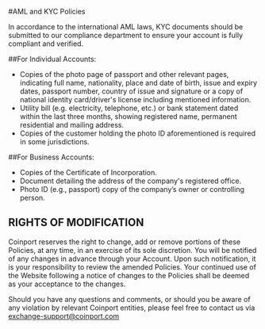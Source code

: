 #AML and KYC Policies

In accordance to the international AML laws, KYC documents should be submitted to our compliance department to ensure your account is fully compliant and verified.

##For Individual Accounts:
- Copies of the photo page of passport and other relevant pages, indicating full name, nationality, place and date of birth, issue and expiry dates, passport number, country of issue and signature or a copy of national identity card/driver's license including mentioned information.
- Utility bill (e.g. electricity, telephone, etc.) or bank statement dated within the last three months, showing registered name, permanent residential and mailing address.
- Copies of the customer holding the photo ID aforementioned is required in some jurisdictions.

##For Business Accounts:
- Copies of the Certificate of Incorporation.
- Document detailing the address of the company's registered office.
- Photo ID (e.g., passport) copy of the company’s owner or controlling person.


## RIGHTS OF MODIFICATION
Coinport reserves the right to change, add or remove portions of these Policies, at any time, in an exercise of its sole discretion. You will be notified of any changes in advance through your Account. Upon such notification, it is your responsibility to review the amended Policies. Your continued use of the Website following a notice of changes to the Policies shall be deemed as your acceptance to the changes.

Should you have any questions and comments, or should you be aware of any violation by relevant Coinport entities, please feel free to contact us via exchange-support@coinport.com